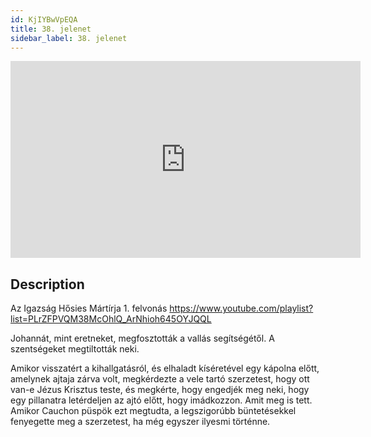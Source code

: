 ```yaml
---
id: KjIYBwVpEQA
title: 38. jelenet
sidebar_label: 38. jelenet
---
```


<iframe
  width="560"
  height="315"
  src="https://www.youtube.com/embed/KjIYBwVpEQA"
  title="YouTube video player"
  frameborder="0"
  allow="accelerometer; autoplay; clipboard-write; encrypted-media; gyroscope; picture-in-picture; web-share"
  referrerpolicy="strict-origin-when-cross-origin"
  allowfullscreen
></iframe>

## Description

Az Igazság Hősies Mártírja 1. felvonás
https://www.youtube.com/playlist?list=PLrZFPVQM38McOhlQ_ArNhioh645OYJQQL

Johannát, mint eretneket, megfosztották a vallás segítségétől. A szentségeket megtiltották neki.

Amikor visszatért a kihallgatásról, és elhaladt kíséretével egy kápolna előtt, amelynek ajtaja zárva volt, megkérdezte a vele tartó szerzetest, hogy ott van-e Jézus Krisztus teste, és megkérte, hogy engedjék meg neki, hogy egy pillanatra letérdeljen az ajtó előtt, hogy imádkozzon. Amit meg is tett. Amikor Cauchon püspök ezt megtudta, a legszigorúbb büntetésekkel fenyegette meg a szerzetest, ha még egyszer ilyesmi történne.

